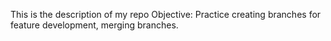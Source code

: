 This is the description of my repo
Objective: Practice creating branches for feature development, merging branches.
